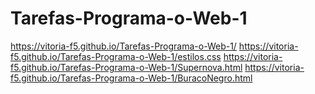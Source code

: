 # Tarefas-Programa-o-Web-1
https://vitoria-f5.github.io/Tarefas-Programa-o-Web-1/ 
https://vitoria-f5.github.io/Tarefas-Programa-o-Web-1/estilos.css
https://vitoria-f5.github.io/Tarefas-Programa-o-Web-1/Supernova.html
https://vitoria-f5.github.io/Tarefas-Programa-o-Web-1/BuracoNegro.html
